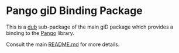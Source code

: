 # Pango giD Binding Package

This is a [dub](https://dub.pm/) sub-package of the main giD package which provides a binding to the
[Pango](https://docs.gtk.org/Pango/) library.

Consult the main [README.md](https://github.com/Kymorphia/gid) for more details.
